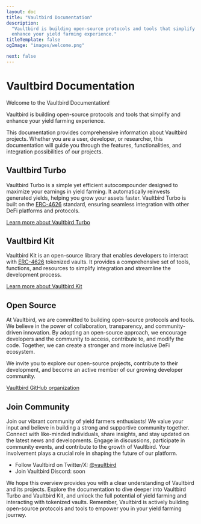 ```yaml
---
layout: doc
title: "Vaultbird Documentation"
description:
  "Vaultbird is building open-source protocols and tools that simplify and
  enhance your yield farming experience."
titleTemplate: false
ogImage: "images/welcome.png"

next: false
---
```


# Vaultbird Documentation

Welcome to the Vaultbird Documentation!

Vaultbird is building open-source protocols and tools that simplify and enhance
your yield farming experience.

This documentation provides comprehensive information about Vaultbird projects.
Whether you are a user, developer, or researcher, this documentation will guide
you through the features, functionalities, and integration possibilities of our
projects.

## Vaultbird Turbo

Vaultbird Turbo is a simple yet efficient autocompounder designed to maximize
your earnings in yield farming. It automatically reinvests generated yields,
helping you grow your assets faster. Vaultbird Turbo is built on the
[ERC-4626](https://erc4626.info) standard, ensuring seamless integration with
other DeFi platforms and protocols.

[Learn more about Vaultbird Turbo](./turbo/introduction.md)

## Vaultbird Kit

Vaultbird Kit is an open-source library that enables developers to interact with
[ERC-4626](https://erc4626.info) tokenized vaults. It provides a comprehensive
set of tools, functions, and resources to simplify integration and streamline
the development process.

[Learn more about Vaultbird Kit](./kit/introduction.md)

## Open Source

At Vaultbird, we are committed to building open-source protocols and tools. We
believe in the power of collaboration, transparency, and community-driven
innovation. By adopting an open-source approach, we encourage developers and the
community to access, contribute to, and modify the code. Together, we can create
a stronger and more inclusive DeFi ecosystem.

We invite you to explore our open-source projects, contribute to their
development, and become an active member of our growing developer community.

[Vaultbird GitHub organization](https://github.com/vaultbird)

## Join Community

Join our vibrant community of yield farmers enthusiasts! We value your input and
believe in building a strong and supportive community together. Connect with
like-minded individuals, share insights, and stay updated on the latest news and
developments. Engage in discussions, participate in community events, and
contribute to the growth of Vaultbird. Your involvement plays a crucial role in
shaping the future of our platform.

- Follow Vaultbird on Twitter/X: [@vaultbird](https://x.com/vaultbird)
- Join Vaultbird Discord: soon

We hope this overview provides you with a clear understanding of Vaultbird and
its projects. Explore the documentation to dive deeper into Vaultbird Turbo and
Vaultbird Kit, and unlock the full potential of yield farming and interacting
with tokenized vaults. Remember, Vaultbird is actively building open-source
protocols and tools to empower you in your yield farming journey.
